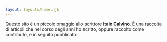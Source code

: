 ```yaml
---
layout: layouts/home.njk
---
```


Questo sito è un piccolo omaggio allo scrittore **Italo Calvino**. È una raccolta di articoli che nel corso degli anni ho scritto, oppure raccolto come contributo, e in seguito pubblicato.